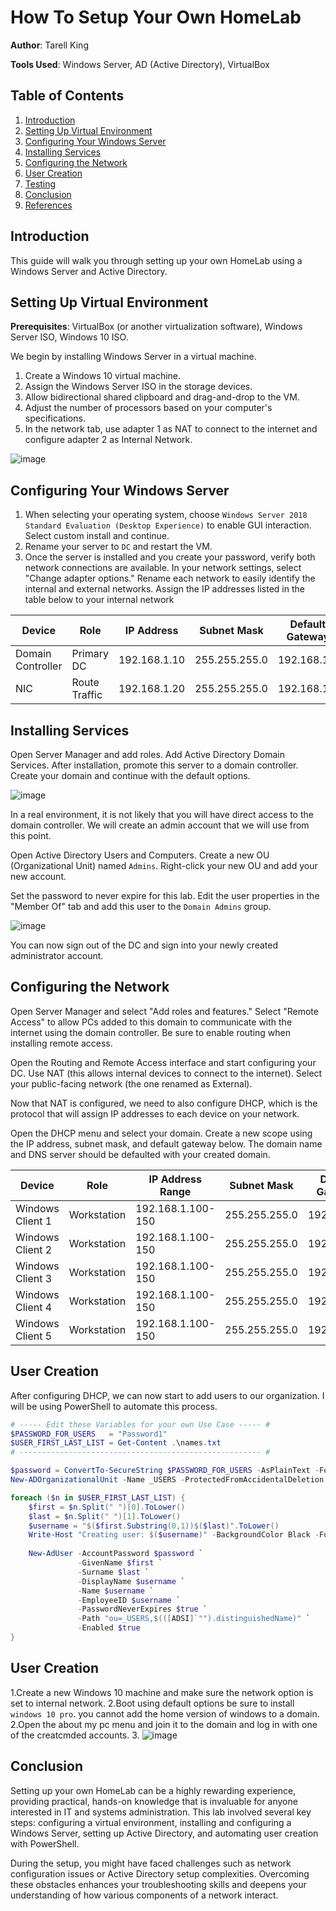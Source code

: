 # How To Setup Your Own HomeLab

**Author**: Tarell King

**Tools Used**: Windows Server, AD (Active Directory), VirtualBox

## Table of Contents
1. [Introduction](#introduction)
2. [Setting Up Virtual Environment](#setting-up-virtual-environment)
3. [Configuring Your Windows Server](#configuring-your-windows-server)
4. [Installing Services](#installing-services)
5. [Configuring the Network](#configuring-the-network)
6. [User Creation](#user-creation)
7. [Testing](#testing)
8. [Conclusion](#conclusion)
9. [References](#references)

## Introduction
This guide will walk you through setting up your own HomeLab using a Windows Server and Active Directory.

## Setting Up Virtual Environment
**Prerequisites**: VirtualBox (or another virtualization software), Windows Server ISO, Windows 10 ISO.

We begin by installing Windows Server in a virtual machine. 

1. Create a Windows 10 virtual machine.
2. Assign the Windows Server ISO in the storage devices.
3. Allow bidirectional shared clipboard and drag-and-drop to the VM.
4. Adjust the number of processors based on your computer's specifications.
5. In the network tab, use adapter 1 as NAT to connect to the internet and configure adapter 2 as Internal Network.

![image](https://github.com/TarellKing/Home-Lab/assets/121117376/4f3948b9-315c-4803-a6ef-cad8ed72a8cb)

## Configuring Your Windows Server
1.  When selecting your operating system, choose `Windows Server 2018 Standard Evaluation (Desktop Experience)` to enable GUI interaction. Select custom install and continue.
2. Rename your server to `DC` and restart the VM.
3. Once the server is installed and you create your password, verify both network connections are available. In your network settings, select "Change adapter options." Rename each network to easily identify the internal and external networks. Assign the IP addresses listed in the table below to your internal network 

| Device            | Role         | IP Address    | Subnet Mask    | Default Gateway | Preferred DNS |
|-------------------|--------------|---------------|----------------|-----------------|---------------|
| Domain Controller | Primary DC   | 192.168.1.10  | 255.255.255.0  | 192.168.1.1     | 192.168.1.10  |
| NIC               | Route Traffic| 192.168.1.20  | 255.255.255.0  | 192.168.1.1     | 192.168.1.10  |

## Installing Services
Open Server Manager and add roles. Add Active Directory Domain Services. After installation, promote this server to a domain controller. Create your domain and continue with the default options.

![image](https://github.com/user-attachments/assets/14ee349b-5ed0-4dc0-b1f8-006b1c575cdc)

In a real environment, it is not likely that you will have direct access to the domain controller. We will create an admin account that we will use from this point.

Open Active Directory Users and Computers. Create a new OU (Organizational Unit) named `Admins`. Right-click your new OU and add your new account.

Set the password to never expire for this lab. Edit the user properties in the "Member Of" tab and add this user to the `Domain Admins` group.

![image](https://github.com/user-attachments/assets/69555d3f-40ef-436b-8290-94a71441de89)

You can now sign out of the DC and sign into your newly created administrator account.

## Configuring the Network
Open Server Manager and select "Add roles and features." Select "Remote Access" to allow PCs added to this domain to communicate with the internet using the domain controller. Be sure to enable routing when installing remote access.

Open the Routing and Remote Access interface and start configuring your DC. Use NAT (this allows internal devices to connect to the internet). Select your public-facing network (the one renamed as External).

Now that NAT is configured, we need to also configure DHCP, which is the protocol that will assign IP addresses to each device on your network.

Open the DHCP menu and select your domain. Create a new scope using the IP address, subnet mask, and default gateway below. The domain name and DNS server should be defaulted with your created domain.

| Device          | Role        | IP Address Range  | Subnet Mask    | Default Gateway | Preferred DNS |
|-----------------|-------------|-------------------|----------------|-----------------|---------------|
| Windows Client 1| Workstation | 192.168.1.100-150 | 255.255.255.0  | 192.168.1.1     | 192.168.1.10  |
| Windows Client 2| Workstation | 192.168.1.100-150 | 255.255.255.0  | 192.168.1.1     | 192.168.1.10  |
| Windows Client 3| Workstation | 192.168.1.100-150 | 255.255.255.0  | 192.168.1.1     | 192.168.1.10  |
| Windows Client 4| Workstation | 192.168.1.100-150 | 255.255.255.0  | 192.168.1.1     | 192.168.1.10  |
| Windows Client 5| Workstation | 192.168.1.100-150 | 255.255.255.0  | 192.168.1.1     | 192.168.1.10  |

## User Creation
After configuring DHCP, we can now start to add users to our organization. I will be using PowerShell to automate this process.

```powershell
# ----- Edit these Variables for your own Use Case ----- #
$PASSWORD_FOR_USERS   = "Password1"
$USER_FIRST_LAST_LIST = Get-Content .\names.txt
# ------------------------------------------------------ #

$password = ConvertTo-SecureString $PASSWORD_FOR_USERS -AsPlainText -Force
New-ADOrganizationalUnit -Name _USERS -ProtectedFromAccidentalDeletion $false

foreach ($n in $USER_FIRST_LAST_LIST) {
    $first = $n.Split(" ")[0].ToLower()
    $last = $n.Split(" ")[1].ToLower()
    $username = "$($first.Substring(0,1))$($last)".ToLower()
    Write-Host "Creating user: $($username)" -BackgroundColor Black -ForegroundColor Cyan
    
    New-AdUser -AccountPassword $password `
               -GivenName $first `
               -Surname $last `
               -DisplayName $username `
               -Name $username `
               -EmployeeID $username `
               -PasswordNeverExpires $true `
               -Path "ou=_USERS,$(([ADSI]`"").distinguishedName)" `
               -Enabled $true
}
```
## User Creation

1.Create a new Windows 10 machine and make sure the network option is set to internal network. 
2.Boot using default options be sure to install `windows 10 pro`. you cannot add the home version of windows to a domain. 
2.Open the about my pc menu and join it to the domain and log in with one of the creatcmded accounts.
3.
![image](https://github.com/user-attachments/assets/ae6bced0-0676-41f0-8389-08ed061eee42)

## Conclusion 

Setting up your own HomeLab can be a highly rewarding experience, providing practical, hands-on knowledge that is invaluable for anyone interested in IT and systems administration. This lab involved several key steps: configuring a virtual environment, installing and configuring a Windows Server, setting up Active Directory, and automating user creation with PowerShell.

During the setup, you might have faced challenges such as network configuration issues or Active Directory setup complexities. Overcoming these obstacles enhances your troubleshooting skills and deepens your understanding of how various components of a network interact.
